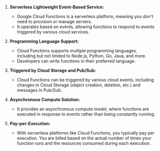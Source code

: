 
1. **Serverless Lightweight Event-Based Service:**
   - Google Cloud Functions is a serverless platform, meaning you don't need to provision or manage servers.
   - It operates based on events, allowing functions to respond to events triggered by various cloud services.

2. **Programming Language Support:**
   - Cloud Functions supports multiple programming languages, including but not limited to Node.js, Python, Go, Java, and more.
   - Developers can write functions in their preferred language.

3. **Triggered by Cloud Storage and Pub/Sub:**
   - Cloud Functions can be triggered by various cloud events, including changes in Cloud Storage (object creation, deletion, etc.) and messages in Pub/Sub.

4. **Asynchronous Compute Solution:**
   - It provides an asynchronous compute model, where functions are executed in response to events rather than being constantly running.

5. **Pay-per-Execution:**
   - With serverless platforms like Cloud Functions, you typically pay per execution. You are billed based on the actual number of times your function runs and the resources consumed during each execution.

